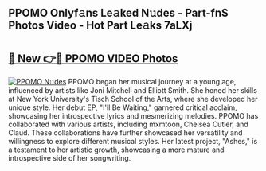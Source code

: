 ## PPOMO Onlyf𝚊ns Le𝚊ked N𝚞des - Part-fnS Photos Video - Hot Part Le𝚊ks 7aLXj

# <h2><a href="http://ab5357.deff.icu/?id=PPOMO">🔗 New 👉🔴 PPOMO VIDEO Photos</a></h2>

[![PPOMO N𝚞des](https://i.imgur.com/rIISA9y.gif)](http://ab5357.deff.icu/?id=PPOMO)
PPOMO began her musical journey at a young age, influenced by artists like Joni Mitchell and Elliott Smith. She honed her skills at New York University's Tisch School of the Arts, where she developed her unique style. Her debut EP, "I'll Be Waiting," garnered critical acclaim, showcasing her introspective lyrics and mesmerizing melodies. PPOMO has collaborated with various artists, including mxmtoon, Chelsea Cutler, and Claud. These collaborations have further showcased her versatility and willingness to explore different musical styles. Her latest project, "Ashes," is a testament to her artistic growth, showcasing a more mature and introspective side of her songwriting.
